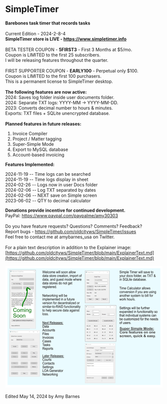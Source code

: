 # SimpleTimer
<b>Barebones task timer that records tasks</b><br>
<br> Current Edition - 2024-2-8-4
<br>
<b>SimpleTimer store is LIVE - https://www.simpletimer.info </b><br>
<br>
BETA TESTER COUPON - <b>5FIRST3</b> - First 3 Months at $5/mo.<br>
Coupon is LIMITED to the first 25 subscribers.<br>
I will be releasing features throughout the quarter. <br>
 <br>
FIRST SUPPORTER COUPON - <b>EARLY100</b> - Perpetual only $100.<br>
Coupon is LIMITED to the first 100 purchasers.<br>
This is a permanent license to SimpleTimer desktop.<br>
<br>
<b>The following features are now active:</b><br>
2024: Saves log folder inside user documents folder. <br>
2024: Separate TXT logs: YYYY-MM -> YYYY-MM-DD. <br>
2023: Converts decimal number to hours & minutes. <br>
Exports: TXT files + SQLite unencrypted database.<br>
<br>
<b>Planned features in future releases:</b>
1.  Invoice Compiler
2.  Project / Matter tagging
3.  Super-Simple Mode
4.  Export to MySQL database
5.  Account-based invoicing

<b>Features Implemented:</b><p>
2024-11-19 -- Time logs can be searched <br>
2024-11-19 -- Time logs display in sheet <br>
2024-02-26 -- Logs now in user Docs folder <br>
2024-02-06 -- Log TXT separated by dates <br>
2024-02-06 -- NEXT save on Simple screen <br>
2023-06-02 -- QTY to decimal calculator <br>

<b>Donations provide incentive for continued development. </b><br>
PayPal: https://www.paypal.com/paypalme/amy30303 <br>
<br>
Do you have feature requests?  Questions?  Comments?  Feedback?<br>
Report bugs - https://github.com/oldcityws/SimpleTimer/issues<br>
Feel free to contact me at amybarnes_usa on Twitter. <br>
<br>
For a plain text description in addition to the Explainer image: <br>
[https://github.com/oldcityws/SimpleTimer/blob/main/ExplainerText.md](https://github.com/oldcityws/SimpleTimer/blob/main/ExplainerText.md) <br>
<br>
![Explainer Image with summary of features](https://github.com/oldcityws/SimpleTimer/blob/main/z_IMG/a2024-05-14.png) <br>
<br>
Edited May 14, 2024 by Amy Barnes
